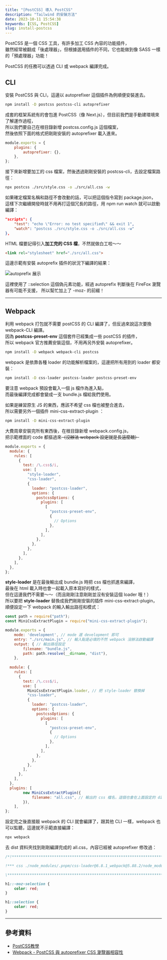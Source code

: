 ```yaml
---
title: "[PostCSS] 導入 PostCSS"
description: "Tailwind 的安裝方法"
date: 2023-10-11 15:54:38
keywords: [CSS, PostCSS]
slug: install-postcss
---
```


PostCSS 是一個 CSS 工具，有許多加工 CSS 內容的功能插件，  
雖然經常被翻成「後處理器」，但根據選用插件的不同，它也能做到像 SASS 一樣的「預處理器」功能！  

PostCSS 的任務可以透過 CLI 或 webpack 編譯完成。  

## CLI

安裝 PostCSS 與 CLI，這邊以 autoprefixer 這個插件為例順便安裝進去。

```bash
npm install -D postcss postcss-cli autoprefixer 
```


成套的框架系統有的會包進 PostCSS（像 Next.js），但目前我們是手動建環境來了解運作過程，  
所以我們要自己在根目錄新增 postcss.config.js 這個檔案，  
然後依照下面的格式把剛剛安裝的 autoprefixer 載入進來。  

```js title="postcss.config.js "
module.exports = {
	plugins: {
		autoprefixer: {},
	},
};
```


接下來新增要加工的 css 檔案，然後透過剛剛安裝的 postcss-cli，去設定檔案路徑：

```bash
npx postcss ./src/style.css -o ./src/all.css -w
```


如果確定檔案名稱和路徑不會改動的話，可以把這個指令寫到 package.json，  
這樣下次繼續開發時就不用再打這個冗長的路徑，用 npm run watch 就可以啟動編譯：  

```json title="package.json"
"scripts": {
	"test": "echo \"Error: no test specified\" && exit 1",
	"watch": "postcss ./src/style.css -o ./src/all.css -w"
},
```


HTML 檔要記得引入**加工完的 CSS 檔**，不然就做白工啦～～

```html
<link rel="stylesheet" href="./src/all.css">
```


這邊示範有安裝 autoprefix 插件的狀況下編譯的結果：

![autoprefix 展示](https://drive.google.com/uc?export=view&id=1kr4ButmRolfrHlejFOIvVnSgbdmxCLB7)

這裡使用了 ::selection 這個偽元素功能，經過 autoprefix 判斷後在 FireFox 瀏覽器有可能不支援， 所以幫忙加上了 -moz- 的前綴！

---

## Webpack

利用 webpack 打包就不需要 postCSS 的 CLI 編譯了，但反過來說這次要換 webpack-CLI 編譯。  
因為 **postcss-preset-env** 這個套件已經集成一些 postCSS 的插件，  
所以 webpack 官方推薦安裝這個，不用再另外安裝 autoprefixer。  

```bash
npm install -D webpack webpack-cli postcss
```


webpack 是依靠各種 loader 的功能解析檔案的，這邊把所有用到的 loader 都安裝：

```bash
npm install -D css-loader postcss-loader postcss-preset-env
```

要注意 webpack 預設會載入一個 js 檔作為進入點，  
而最後編譯完成都會變成一支 bundle.js 檔給我們使用。  

如果是練習原生 JS 的東西，應該不希望 css 檔也被整合進去，  
所以需要另外一個插件 mini-css-extract-plugin ：  

```bash
npm install -D mini-css-extract-plugin
```

大費周章安裝完所有東西後，在根目錄新增 webpack.config.js，  
把示範裡面的 code 都摳過來~~（沒辦法 webpack 設定就是長這麼醜）~~  

```js title="webpack.config.js"
module.exports = {
  module: {
    rules: [
      {
        test: /\.css$/i,
        use: [
          "style-loader",
          "css-loader",
          {
            loader: "postcss-loader",
            options: {
              postcssOptions: {
                plugins: [
                  [
                    "postcss-preset-env",
                    {
                      // Options
                    },
                  ],
                ],
              },
            },
          },
        ],
      },
    ],
  },
};
```

**style-loader** 是在最後輸出成 bundle.js 時把 css 檔也抓進來編譯，  
最後在 html 載入時也會一起載入原本寫好的樣式，  
但在這邊我們不需要～～（而且剛剛注意剛剛並沒有安裝這個 loader 哦！）  
所以要把 **style-loader** 替換成我們剛剛安裝的插件 mini-css-extract-plugin，  
順便設定一下 webpack 的輸入輸出路徑和模式：  

```js title="webpack.config.js"
const path = require("path");
const MiniCssExtractPlugin = require("mini-css-extract-plugin");

module.exports = {
	mode: 'development', // mode 選 development 即可
	entry: "./src/main.js", // 輸入點是必填的不然 webpack 沒辦法啟動編譯
	output: { // 輸出路徑設定
		filename: "bundle.js",
		path: path.resolve(__dirname, "dist"),
	},
	
  module: {
    rules: [
      {
        test: /\.css$/i,
        use: [
          MiniCssExtractPlugin.loader, // 把 style-loader 替換掉
          "css-loader",
          {
            loader: "postcss-loader",
            options: {
              postcssOptions: {
                plugins: [
                  [
                    "postcss-preset-env",
                    {
                      // Options
                    },
                  ],
                ],
              },
            },
          },
        ],
      },
    ],
  },
  plugins: [
		new MiniCssExtractPlugin({
			filename: "all.css", // 輸出的 css 檔名，這個也會在上面設定的 dist 資料夾出現
		}),
	],
};
```
  
  
設定完之後直接敲 webpack 的 CLI 就會編譯了，跟其他 CLI 一樣，webpack 也可以監聽，這邊就不示範直接編譯：

```bash
npx webpack
```

去 dist 資料夾找到剛剛編譯完成的 all.css，內容已經被 autoprefixer 修改過：

```css
/*!****************************************************************************************************************************************************************************************************************************************************************!*\

!*** css ./node_modules/.pnpm/css-loader@6.8.1_webpack@5.88.2/node_modules/css-loader/dist/cjs.js!./node_modules/.pnpm/postcss-loader@7.3.3_postcss@8.4.31_webpack@5.88.2/node_modules/postcss-loader/dist/cjs.js??ruleSet[1].rules[0].use[2]!./src/style.css ***!

\****************************************************************************************************************************************************************************************************************************************************************/

h1::-moz-selection {
	color: red;
}

h1::selection {
	color: red;
}
```

---
## 參考資料

- [PostCSS教學](https://youtu.be/EdiqfOKHBb8?si=Wq8OtsNSJ87Mh1cy)
- [Webpack - PostCSS 與 autoprefixer CSS 瀏覽器相容性](https://medium.com/%E5%89%8D%E7%AB%AF%E5%B0%8F%E7%A9%BA%E9%96%93/webpack-postcss-%E8%88%87-autoprefixer-css-%E7%80%8F%E8%A6%BD%E5%99%A8%E7%9B%B8%E5%AE%B9%E6%80%A7-6320900d47cc)